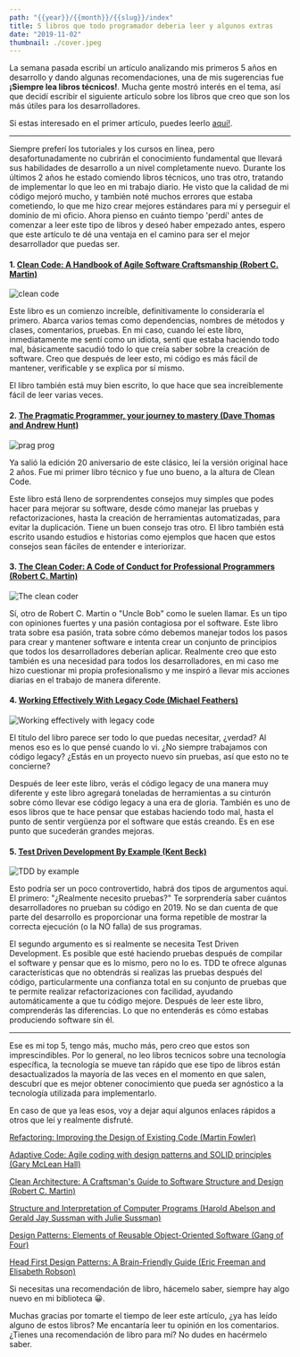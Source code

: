 ```yaml
---
path: "{{year}}/{{month}}/{{slug}}/index"
title: 5 libros que todo programador deberia leer y algunos extras
date: "2019-11-02"
thumbnail: ./cover.jpeg
---
```


La semana pasada escribí un artículo analizando mis primeros 5 años en desarrollo y dando algunas recomendaciones, una de mis sugerencias fue **¡Siempre lea libros técnicos!**. Mucha gente mostró interés en el tema, así que decidí escribir el siguiente artículo sobre los libros que creo que son los más útiles para los desarrolladores.

Si estas interesado en el primer artículo, puedes leerlo [aquí!](https://www.patferraggi.dev/blog/2019/oct/how-to-become-amazing-developer/).

---

Siempre preferí los tutoriales y los cursos en línea, pero desafortunadamente no cubrirán el conocimiento fundamental que llevará sus habilidades de desarrollo a un nivel completamente nuevo. Durante los últimos 2 años he estado comiendo libros técnicos, uno tras otro, tratando de implementar lo que leo en mi trabajo diario. He visto que la calidad de mi código mejoró mucho, y también noté muchos errores que estaba cometiendo, lo que me hizo crear mejores estándares para mí y perseguir el dominio de mi oficio. Ahora pienso en cuánto tiempo 'perdí' antes de comenzar a leer este tipo de libros y deseó haber empezado antes, espero que este artículo te dé una ventaja en el camino para ser el mejor desarrollador que puedas ser.

#### 1. [Clean Code: A Handbook of Agile Software Craftsmanship (Robert C. Martin)](https://www.amazon.com/gp/product/0132350882?ie=UTF8&tag=patferraggi-20&camp=1789&linkCode=xm2&creativeASIN=0132350882)

![clean code](https://m.media-amazon.com/images/S/aplus-media/mg/38127463-e531-4823-b46e-d79d174575cc._SR150,300_.jpg "Clean Code")

Este libro es un comienzo increíble, definitivamente lo consideraría el primero. Abarca varios temas como dependencias, nombres de métodos y clases, comentarios, pruebas. En mi caso, cuando leí este libro, inmediatamente me sentí como un idiota, sentí que estaba haciendo todo mal, básicamente sacudió todo lo que creía saber sobre la creación de software.
Creo que después de leer esto, mi código es más fácil de mantener, verificable y se explica por sí mismo.

El libro también está muy bien escrito, lo que hace que sea increíblemente fácil de leer varias veces.

#### 2. [The Pragmatic Programmer, your journey to mastery (Dave Thomas and Andrew Hunt)](https://pragprog.com/book/tpp20/the-pragmatic-programmer-20th-anniversary-edition)

![prag prog](https://imagery.pragprog.com/products/595/tpp20_xlargecover.jpg?15571739633,200_.jpg "The Pragmatic Programmer")

Ya salió la edición 20 aniversario de este clásico, leí la versión original hace 2 años. Fue mi primer libro técnico y fue uno bueno, a la altura de Clean Code.

Este libro está lleno de sorprendentes consejos muy simples que podes hacer para mejorar su software, desde cómo manejar las pruebas y refactorizaciones, hasta la creación de herramientas automatizadas, para evitar la duplicación. Tiene un buen consejo tras otro. El libro también está escrito usando estudios e historias como ejemplos que hacen que estos consejos sean fáciles de entender e interiorizar.

#### 3. [The Clean Coder: A Code of Conduct for Professional Programmers (Robert C. Martin)](https://www.amazon.com/gp/product/0137081073?ie=UTF8&tag=patferraggi-20&camp=1789&linkCode=xm2&creativeASIN=0137081073)

![The clean coder](https://m.media-amazon.com/images/S/aplus-media/mg/a1e81e9e-d24a-462f-8364-552ae1f840c8._SR150,300_.jpg "The clean coder")

Sí, otro de Robert C. Martin o "Uncle Bob" como le suelen llamar. Es un tipo con opiniones fuertes y una pasión contagiosa por el software. Este libro trata sobre esa pasión, trata sobre cómo debemos manejar todos los pasos para crear y mantener software e intenta crear un conjunto de principios que todos los desarrolladores deberían aplicar. Realmente creo que esto también es una necesidad para todos los desarrolladores, en mi caso me hizo cuestionar mi propia profesionalismo y me inspiró a llevar mis acciones diarias en el trabajo de manera diferente.

#### 4. [Working Effectively With Legacy Code (Michael Feathers)](https://www.amazon.com/gp/product/0131177052?ie=UTF8&tag=patferraggi-20&camp=1789&linkCode=xm2&creativeASIN=0131177052)

![Working effectively with legacy code](https://m.media-amazon.com/images/S/aplus-media/vc/d4da85d4-70d2-4fce-ad49-8731719c77b7._SR150,300_.jpg "Legacy Code")

El título del libro parece ser todo lo que puedas necesitar, ¿verdad? Al menos eso es lo que pensé cuando lo vi. ¿No siempre trabajamos con código legacy? ¿Estás en un proyecto nuevo sin pruebas, así que esto no te concierne?

Después de leer este libro, verás el código legacy de una manera muy diferente y este libro agregará toneladas de herramientas a su cinturón sobre cómo llevar ese código legacy a una era de gloria. También es uno de esos libros que te hace pensar que estabas haciendo todo mal, hasta el punto de sentir vergüenza por el software que estás creando. Es en ese punto que sucederán grandes mejoras.

#### 5. [Test Driven Development By Example (Kent Beck)](https://www.amazon.com/gp/product/0321146530?ie=UTF8&tag=patferraggi-20&camp=1789&linkCode=xm2&creativeASIN=0321146530)

![TDD by example](https://images-na.ssl-images-amazon.com/images/I/51kDbV%2BN65L._AC_AA180_.jpg "Test driven development")

Esto podría ser un poco controvertido, habrá dos tipos de argumentos aquí. El primero: "¿Realmente necesito pruebas?" Te sorprendería saber cuántos desarrolladores no prueban su código en 2019. No se dan cuenta de que parte del desarrollo es proporcionar una forma repetible de mostrar la correcta ejecución (o la NO falla) de sus programas.

El segundo argumento es si realmente se necesita Test Driven Development. Es posible que esté haciendo pruebas después de compilar el software y pensar que es lo mismo, pero no lo es. TDD te ofrece algunas características que no obtendrás si realizas las pruebas después del código, particularmente una confianza total en su conjunto de pruebas que te permite realizar refactorizaciones con facilidad, ayudando automáticamente a que tu código mejore.
Después de leer este libro, comprenderás las diferencias. Lo que no entenderás es cómo estabas produciendo software sin él.

---

Ese es mi top 5, tengo más, mucho más, pero creo que estos son imprescindibles. Por lo general, no leo libros tecnicos sobre una tecnología específica, la tecnología se mueve tan rápido que ese tipo de libros están desactualizados la mayoría de las veces en el momento en que salen, descubrí que es mejor obtener conocimiento que pueda ser agnóstico a la tecnología utilizada para implementarlo.

En caso de que ya leas esos, voy a dejar aquí algunos enlaces rápidos a otros que leí y realmente disfruté.

[Refactoring: Improving the Design of Existing Code (Martin Fowler)](https://www.amazon.com/gp/product/0134757599?ie=UTF8&tag=patferraggi-20&camp=1789&linkCode=xm2&creativeASIN=0134757599)

[Adaptive Code: Agile coding with design patterns and SOLID principles (Gary McLean Hall)](https://www.amazon.com/gp/product/1509302581?ie=UTF8&tag=patferraggi-20&camp=1789&linkCode=xm2&creativeASIN=1509302581)

[Clean Architecture: A Craftsman's Guide to Software Structure and Design (Robert C. Martin)](https://www.amazon.com/gp/product/0134494164?ie=UTF8&tag=patferraggi-20&camp=1789&linkCode=xm2&creativeASIN=0134494164)

[Structure and Interpretation of Computer Programs (Harold Abelson and Gerald Jay Sussman with Julie Sussman)](https://web.mit.edu/alexmv/6.037/sicp.pdf)

[Design Patterns: Elements of Reusable Object-Oriented Software (Gang of Four)](https://www.amazon.com/gp/product/0201633612?ie=UTF8&tag=patferraggi-20&camp=1789&linkCode=xm2&creativeASIN=0201633612)

[Head First Design Patterns: A Brain-Friendly Guide (Eric Freeman and Elisabeth Robson)](https://www.amazon.com/gp/product/0596007124?ie=UTF8&tag=patferraggi-20&camp=1789&linkCode=xm2&creativeASIN=0596007124)

Si necesitas una recomendación de libro, hácemelo saber, siempre hay algo nuevo en mi biblioteca &#128512;.

Muchas gracias por tomarte el tiempo de leer este artículo, ¿ya has leído alguno de estos libros? Me encantaría leer tu opinión en los comentarios.
¿Tienes una recomendación de libro para mí? No dudes en hacérmelo saber.
